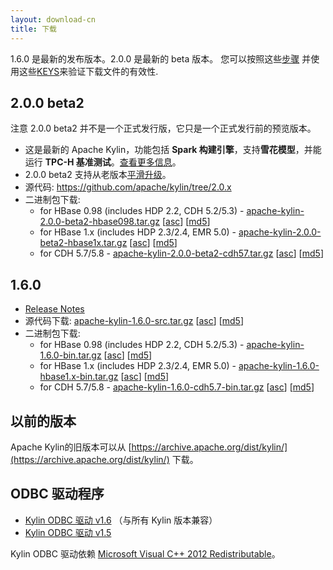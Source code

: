```yaml
---
layout: download-cn
title: 下载
---
```


1.6.0 是最新的发布版本。2.0.0 是最新的 beta 版本。
您可以按照这些[步骤](https://www.apache.org/info/verification.html) 并使用这些[KEYS](http://kylin.apache.org/KEYS)来验证下载文件的有效性.

## 2.0.0 beta2

注意 2.0.0 beta2 并不是一个正式发行版，它只是一个正式发行前的预览版本。

- 这是最新的 Apache Kylin，功能包括 **Spark 构建引擎**，支持**雪花模型**，并能运行 **TPC-H 基准测试**。[查看更多信息](/cn/blog/2017/02/25/v2.0.0-beta-ready/)。
- 2.0.0 beta2 支持从老版本[平滑升级](/docs20/howto/howto_upgrade.html)。
- 源代码: https://github.com/apache/kylin/tree/2.0.x
- 二进制包下载:
  - for HBase 0.98 (includes HDP 2.2, CDH 5.2/5.3) - [apache-kylin-2.0.0-beta2-hbase098.tar.gz](https://dist.apache.org/repos/dist/dev/kylin/apache-kylin-2.0.0-beta2/apache-kylin-2.0.0-beta2-hbase098.tar.gz)  \[[asc](https://dist.apache.org/repos/dist/dev/kylin/apache-kylin-2.0.0-beta2/apache-kylin-2.0.0-beta2-hbase098.tar.gz.asc)\] \[[md5](https://dist.apache.org/repos/dist/dev/kylin/apache-kylin-2.0.0-beta2/apache-kylin-2.0.0-beta2-hbase098.tar.gz.md5)\]
  - for HBase 1.x (includes HDP 2.3/2.4, EMR 5.0) - [apache-kylin-2.0.0-beta2-hbase1x.tar.gz](https://dist.apache.org/repos/dist/dev/kylin/apache-kylin-2.0.0-beta2/apache-kylin-2.0.0-beta2-hbase1x.tar.gz) \[[asc](https://dist.apache.org/repos/dist/dev/kylin/apache-kylin-2.0.0-beta2/apache-kylin-2.0.0-beta2-hbase1x.tar.gz.asc)\] \[[md5](https://dist.apache.org/repos/dist/dev/kylin/apache-kylin-2.0.0-beta2/apache-kylin-2.0.0-beta2-hbase1x.tar.gz.md5)\]
  - for CDH 5.7/5.8 - [apache-kylin-2.0.0-beta2-cdh57.tar.gz](https://dist.apache.org/repos/dist/dev/kylin/apache-kylin-2.0.0-beta2/apache-kylin-2.0.0-beta2-cdh57.tar.gz) \[[asc](https://dist.apache.org/repos/dist/dev/kylin/apache-kylin-2.0.0-beta2/apache-kylin-2.0.0-beta2-cdh57.tar.gz.asc)\] \[[md5](https://dist.apache.org/repos/dist/dev/kylin/apache-kylin-2.0.0-beta2/apache-kylin-2.0.0-beta2-cdh57.tar.gz.md5)\]

## 1.6.0

* [Release Notes](/docs16/release_notes.html)
* 源代码下载: [apache-kylin-1.6.0-src.tar.gz](http://www.apache.org/dyn/closer.cgi/kylin/apache-kylin-1.6.0/apache-kylin-1.6.0-src.tar.gz) \[[asc](https://dist.apache.org/repos/dist/release/kylin/apache-kylin-1.6.0/apache-kylin-1.6.0-src.tar.gz.asc)\] \[[md5](https://dist.apache.org/repos/dist/release/kylin/apache-kylin-1.6.0/apache-kylin-1.6.0-src.tar.gz.md5)\]
* 二进制包下载:
  * for HBase 0.98 (includes HDP 2.2, CDH 5.2/5.3) - [apache-kylin-1.6.0-bin.tar.gz](http://www.apache.org/dyn/closer.cgi/kylin/apache-kylin-1.6.0/apache-kylin-1.6.0-bin.tar.gz)  \[[asc](https://dist.apache.org/repos/dist/release/kylin/apache-kylin-1.6.0/apache-kylin-1.6.0-bin.tar.gz.asc)\] \[[md5](https://dist.apache.org/repos/dist/release/kylin/apache-kylin-1.6.0/apache-kylin-1.6.0-bin.tar.gz.md5)\]
  * for HBase 1.x (includes HDP 2.3/2.4, EMR 5.0) - [apache-kylin-1.6.0-hbase1.x-bin.tar.gz](http://www.apache.org/dyn/closer.cgi/kylin/apache-kylin-1.6.0/apache-kylin-1.6.0-hbase1.x-bin.tar.gz) \[[asc](https://dist.apache.org/repos/dist/release/kylin/apache-kylin-1.6.0/apache-kylin-1.6.0-hbase1.x-bin.tar.gz.asc)\] \[[md5](https://dist.apache.org/repos/dist/release/kylin/apache-kylin-1.6.0/apache-kylin-1.6.0-hbase1.x-bin.tar.gz.md5)\]
  * for CDH 5.7/5.8 - [apache-kylin-1.6.0-cdh5.7-bin.tar.gz](http://www.apache.org/dyn/closer.cgi/kylin/apache-kylin-1.6.0/apache-kylin-1.6.0-cdh5.7-bin.tar.gz) \[[asc](https://dist.apache.org/repos/dist/release/kylin/apache-kylin-1.6.0/apache-kylin-1.6.0-cdh5.7-bin.tar.gz.asc)\] \[[md5](https://dist.apache.org/repos/dist/release/kylin/apache-kylin-1.6.0/apache-kylin-1.6.0-cdh5.7-bin.tar.gz.md5)\]

## 以前的版本  
Apache Kylin的旧版本可以从 [https://archive.apache.org/dist/kylin/](https://archive.apache.org/dist/kylin/) 下载。

## ODBC 驱动程序
* [Kylin ODBC 驱动 v1.6](http://kylin.apache.org/download/KylinODBCDriver-1.6.zip)  （与所有 Kylin 版本兼容）
* [Kylin ODBC 驱动 v1.5](http://kylin.apache.org/download/KylinODBCDriver-1.5.zip) 

Kylin ODBC 驱动依赖 [Microsoft Visual C++ 2012 Redistributable](http://www.microsoft.com/en-us/download/details.aspx?id=30679)。
